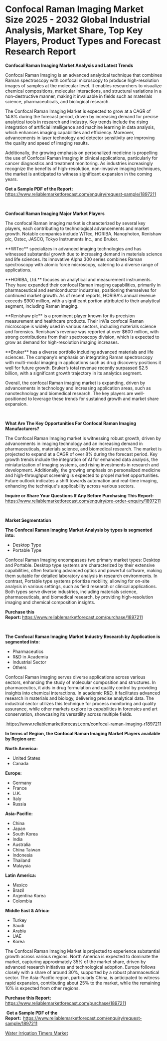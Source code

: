 <p><h1>Confocal Raman Imaging Market Size 2025 - 2032 Global Industrial Analysis, Market Share, Top Key Players, Product Types and Forecast Research Report</h1></p><p><strong>Confocal Raman Imaging Market Analysis and Latest Trends</strong></p>
<p><p>Confocal Raman Imaging is an advanced analytical technique that combines Raman spectroscopy with confocal microscopy to produce high-resolution images of samples at the molecular level. It enables researchers to visualize chemical compositions, molecular interactions, and structural variations in a non-destructive manner, making it invaluable in fields such as materials science, pharmaceuticals, and biological research.</p><p>The Confocal Raman Imaging Market is expected to grow at a CAGR of 14.8% during the forecast period, driven by increasing demand for precise analytical tools in research and industry. Key trends include the rising integration of artificial intelligence and machine learning in data analysis, which enhances imaging capabilities and efficiency. Moreover, advancements in laser technology and detector sensitivity are improving the quality and speed of imaging results.</p><p>Additionally, the growing emphasis on personalized medicine is propelling the use of Confocal Raman Imaging in clinical applications, particularly for cancer diagnostics and treatment monitoring. As industries increasingly recognize the benefits of high-resolution, non-invasive imaging techniques, the market is anticipated to witness significant expansion in the coming years.</p></p>
<p><strong>Get a Sample PDF of the Report:&nbsp;</strong> <a href="https://www.reliablemarketforecast.com/enquiry/request-sample/1897211?utm_campaign=1080&utm_medium=2&utm_source=Github&utm_content=ia&utm_term=22022025&utm_id=confocal-raman-imaging">https://www.reliablemarketforecast.com/enquiry/request-sample/1897211</a></p>
<p>&nbsp;</p>
<p><strong>Confocal Raman Imaging Major Market Players</strong></p>
<p><p>The confocal Raman imaging market is characterized by several key players, each contributing to technological advancements and market growth. Notable companies include WITec, HORIBA, Nanophoton, Renishaw plc, Ostec, JASCO, Tokyo Instruments Inc., and Bruker.</p><p>**WITec** specializes in advanced imaging technologies and has witnessed substantial growth due to increasing demand in materials science and life sciences. Its innovative Alpha 300 series combines Raman spectroscopy with atomic force microscopy, catering to a diverse range of applications.</p><p>**HORIBA, Ltd.** focuses on analytical and measurement instruments. They have expanded their confocal Raman imaging capabilities, primarily in pharmaceutical and semiconductor industries, positioning themselves for continued market growth. As of recent reports, HORIBA's annual revenue exceeds $900 million, with a significant portion attributed to their analytical segment, including Raman imaging.</p><p>**Renishaw plc** is a prominent player known for its precision measurement and healthcare products. Their inVia confocal Raman microscope is widely used in various sectors, including materials science and forensics. Renishaw's revenue was reported at over $600 million, with strong contributions from their spectroscopy division, which is expected to grow as demand for high-resolution imaging increases.</p><p>**Bruker** has a diverse portfolio including advanced materials and life sciences. The company’s emphasis on integrating Raman spectroscopy with multi-modal imaging in applications such as drug discovery positions it well for future growth. Bruker’s total revenue recently surpassed $2.5 billion, with a significant growth trajectory in its analytics segment.</p><p>Overall, the confocal Raman imaging market is expanding, driven by advancements in technology and increasing application areas, such as nanotechnology and biomedical research. The key players are well-positioned to leverage these trends for sustained growth and market share expansion.</p></p>
<p>&nbsp;</p>
<p><strong>What Are The Key Opportunities For Confocal Raman Imaging Manufacturers?</strong></p>
<p><p>The Confocal Raman Imaging market is witnessing robust growth, driven by advancements in imaging technology and an increasing demand in pharmaceuticals, materials science, and biomedical research. The market is projected to expand at a CAGR of over 8% during the forecast period. Key growth trends include the integration of AI for enhanced data analysis, the miniaturization of imaging systems, and rising investments in research and development. Additionally, the growing emphasis on personalized medicine and high-throughput screening is expected to propel market opportunities. Future outlook indicates a shift towards automation and real-time imaging, enhancing the technique's applicability across various sectors.</p></p>
<p><strong>Inquire or Share Your Questions If Any Before Purchasing This Report:</strong> <a href="https://www.reliablemarketforecast.com/enquiry/pre-order-enquiry/1897211?utm_campaign=1080&utm_medium=2&utm_source=Github&utm_content=ia&utm_term=22022025&utm_id=confocal-raman-imaging">https://www.reliablemarketforecast.com/enquiry/pre-order-enquiry/1897211</a></p>
<p>&nbsp;</p>
<p><strong>Market Segmentation</strong></p>
<p><strong>The Confocal Raman Imaging Market Analysis by types is segmented into:</strong></p>
<p><ul><li>Desktop Type</li><li>Portable Type</li></ul></p>
<p><p>Confocal Raman Imaging encompasses two primary market types: Desktop and Portable. Desktop type systems are characterized by their extensive capabilities, often featuring advanced optics and powerful software, making them suitable for detailed laboratory analysis in research environments. In contrast, Portable type systems prioritize mobility, allowing for on-site analysis in various settings, such as field research or clinical applications. Both types serve diverse industries, including materials science, pharmaceuticals, and biomedical research, by providing high-resolution imaging and chemical composition insights.</p></p>
<p><strong>Purchase this Report:&nbsp;</strong><a href="https://www.reliablemarketforecast.com/purchase/1897211?utm_campaign=1080&utm_medium=2&utm_source=Github&utm_content=ia&utm_term=22022025&utm_id=confocal-raman-imaging">https://www.reliablemarketforecast.com/purchase/1897211</a></p>
<p>&nbsp;</p>
<p><strong>The Confocal Raman Imaging Market Industry Research by Application is segmented into:</strong></p>
<p><ul><li>Pharmaceutics</li><li>R&D in Academia</li><li>Industrial Sector</li><li>Others</li></ul></p>
<p><p>Confocal Raman imaging serves diverse applications across various sectors, enhancing the study of molecular composition and structures. In pharmaceutics, it aids in drug formulation and quality control by providing insights into chemical interactions. In academic R&D, it facilitates advanced research in materials and biology, delivering precise analytical data. The industrial sector utilizes this technique for process monitoring and quality assurance, while other markets explore its capabilities in forensics and art conservation, showcasing its versatility across multiple fields.</p></p>
<p><a href="https://www.reliablemarketforecast.com/confocal-raman-imaging-r1897211?utm_campaign=1080&utm_medium=2&utm_source=Github&utm_content=ia&utm_term=22022025&utm_id=confocal-raman-imaging">&nbsp;https://www.reliablemarketforecast.com/confocal-raman-imaging-r1897211</a></p>
<p><strong>In terms of Region, the Confocal Raman Imaging Market Players available by Region are:</strong></p>
<p>
    <p> <strong> North America: </strong>
        <ul>
            <li>United States</li>
            <li>Canada</li>
        </ul>
        </p> 
    <p> <strong> Europe: </strong>
        <ul>
            <li>Germany</li>
            <li>France</li>
            <li>U.K.</li>
            <li>Italy</li>
            <li>Russia</li>
        </ul>
        </p> 
    <p> <strong> Asia-Pacific: </strong>
        <ul>
            <li>China</li>
            <li>Japan</li>
            <li>South Korea</li>
            <li>India</li>
            <li>Australia</li>
            <li>China Taiwan</li>
            <li>Indonesia</li>
            <li>Thailand</li>
            <li>Malaysia</li>
        </ul>
        </p> 
    <p> <strong> Latin America: </strong>
        <ul>
            <li>Mexico</li>
            <li>Brazil</li>
            <li>Argentina Korea</li>
            <li>Colombia</li>
        </ul>
        </p> 
    <p> <strong> Middle East & Africa: </strong>
        <ul>
            <li>Turkey</li>
            <li>Saudi</li>
            <li>Arabia</li>
            <li>UAE</li>
            <li>Korea</li>
        </ul>
    </p>
    </p>
<p><p>The Confocal Raman Imaging Market is projected to experience substantial growth across various regions. North America is expected to dominate the market, capturing approximately 35% of the market share, driven by advanced research initiatives and technological adoption. Europe follows closely with a share of around 30%, supported by a robust pharmaceutical sector. The Asia-Pacific region, particularly China, is anticipated to witness rapid expansion, contributing about 25% to the market, while the remaining 10% is expected from other regions.</p></p>
<p><strong>Purchase this Report: </strong><a href="https://www.reliablemarketforecast.com/purchase/1897211?utm_campaign=1080&utm_medium=2&utm_source=Github&utm_content=ia&utm_term=22022025&utm_id=confocal-raman-imaging">https://www.reliablemarketforecast.com/purchase/1897211</a></p>
<p>&nbsp;<strong>Get a Sample PDF of the Report:&nbsp;&nbsp;</strong><a href="https://www.reliablemarketforecast.com/enquiry/request-sample/1897211?utm_campaign=1080&utm_medium=2&utm_source=Github&utm_content=ia&utm_term=22022025&utm_id=confocal-raman-imaging">https://www.reliablemarketforecast.com/enquiry/request-sample/1897211</a></p>
<p><strong></strong></p>
<p><p><a href="https://github.com/gdfhhhj/Market-Research-Report-List-7/blob/main/water-irrigation-timers-market.md?utm_campaign=1080&utm_medium=2&utm_source=Github&utm_content=ia&utm_term=22022025&utm_id=confocal-raman-imaging">Water Irrigation Timers Market</a></p></p>